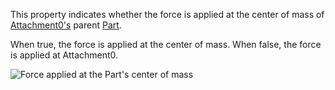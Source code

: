 This property indicates whether the force is applied at the center of mass
of [Attachment0's](https://create.roblox.com/docs/reference/engine/classes/VectorForce#Attachment0) parent [Part](https://create.roblox.com/docs/reference/engine/classes/Part).

When true, the force is applied at the center of mass. When false, the
force is applied at Attachment0.

![Force applied at the Part's center of mass][1]

[1]: https://prod.docsiteassets.roblox.com/assets/bltcdb637c5a4b55ef3/VectorForceCenterOfMass.gif